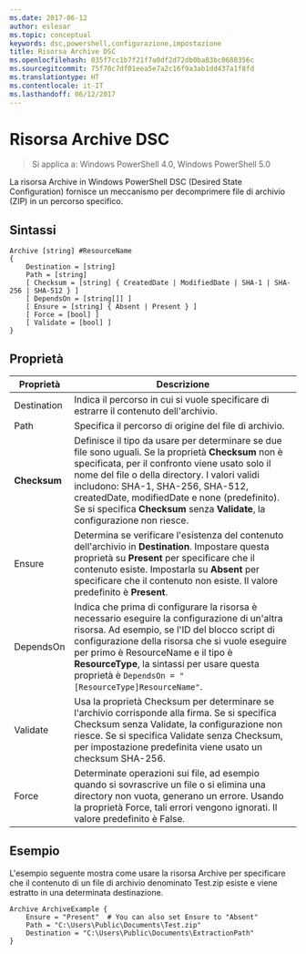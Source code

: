 ```yaml
---
ms.date: 2017-06-12
author: eslesar
ms.topic: conceptual
keywords: dsc,powershell,configurazione,impostazione
title: Risorsa Archive DSC
ms.openlocfilehash: 035f7cc1b7f21f7a0df2d72db0ba83bc0688356c
ms.sourcegitcommit: 75f70c7df01eea5e7a2c16f9a3ab1dd437a1f8fd
ms.translationtype: HT
ms.contentlocale: it-IT
ms.lasthandoff: 06/12/2017
---
```

# <a name="dsc-archive-resource"></a>Risorsa Archive DSC

> Si applica a: Windows PowerShell 4.0, Windows PowerShell 5.0

La risorsa Archive in Windows PowerShell DSC (Desired State Configuration) fornisce un meccanismo per decomprimere file di archivio (ZIP) in un percorso specifico.

## <a name="syntax"></a>Sintassi 
```MOF
Archive [string] #ResourceName
{
    Destination = [string]
    Path = [string]
    [ Checksum = [string] { CreatedDate | ModifiedDate | SHA-1 | SHA-256 | SHA-512 } ]
    [ DependsOn = [string[]] ]
    [ Ensure = [string] { Absent | Present } ]
    [ Force = [bool] ]
    [ Validate = [bool] ]
}
```

## <a name="properties"></a>Proprietà

|  Proprietà  |  Descrizione   | 
|---|---| 
| Destination| Indica il percorso in cui si vuole specificare di estrarre il contenuto dell'archivio.| 
| Path| Specifica il percorso di origine del file di archivio.| 
| __Checksum__| Definisce il tipo da usare per determinare se due file sono uguali. Se la proprietà __Checksum__ non è specificata, per il confronto viene usato solo il nome del file o della directory. I valori validi includono: SHA-1, SHA-256, SHA-512, createdDate, modifiedDate e none (predefinito). Se si specifica __Checksum__ senza __Validate__, la configurazione non riesce.| 
| Ensure| Determina se verificare l'esistenza del contenuto dell'archivio in __Destination__. Impostare questa proprietà su __Present__ per specificare che il contenuto esiste. Impostarla su __Absent__ per specificare che il contenuto non esiste. Il valore predefinito è __Present__.| 
| DependsOn | Indica che prima di configurare la risorsa è necessario eseguire la configurazione di un'altra risorsa. Ad esempio, se l'ID del blocco script di configurazione della risorsa che si vuole eseguire per primo è ResourceName e il tipo è __ResourceType__, la sintassi per usare questa proprietà è `DependsOn = "[ResourceType]ResourceName"`.| 
| Validate| Usa la proprietà Checksum per determinare se l'archivio corrisponde alla firma. Se si specifica Checksum senza Validate, la configurazione non riesce. Se si specifica Validate senza Checksum, per impostazione predefinita viene usato un checksum SHA-256.| 
| Force| Determinate operazioni sui file, ad esempio quando si sovrascrive un file o si elimina una directory non vuota, generano un errore. Usando la proprietà Force, tali errori vengono ignorati. Il valore predefinito è False.| 

## <a name="example"></a>Esempio

L'esempio seguente mostra come usare la risorsa Archive per specificare che il contenuto di un file di archivio denominato Test.zip esiste e viene estratto in una determinata destinazione.

```
Archive ArchiveExample {
    Ensure = "Present"  # You can also set Ensure to "Absent"
    Path = "C:\Users\Public\Documents\Test.zip"
    Destination = "C:\Users\Public\Documents\ExtractionPath"
} 
```

